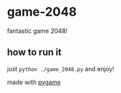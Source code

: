 # game-2048
fantastic game 2048!

## how to run it
just `python ./game_2048.py` and enjoy!

made with [pygame](https://www.pygame.org/news)
